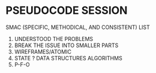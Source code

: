 # PSEUDOCODE SESSION
 SMAC (SPECIFIC, METHODICAL, AND CONSISTENT) LIST

1. UNDERSTOOD THE PROBLEMS
2. BREAK THE ISSUE INTO SMALLER PARTS
3. WIREFRAMES/ATOMIC
4. STATE ?
    DATA STRUCTURES
    ALGORITHMS
5. P-F-O